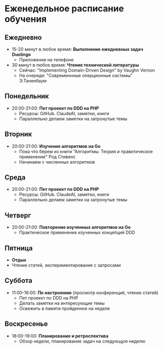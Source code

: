
# Еженедельное расписание обучения

## Ежедневно
- 15-20 минут в любое время: **Выполнение ежедневных задач Duolingo**
  - Приложение на телефоне
- 30 минут в любое время: **Чтение технической литературы**
	- Сейчас: "Implementing Domain-Driven Design" by Vaughn Vernon
	- На очереди: "Современнные оперционные системы" Э.Таненбаум

## Понедельник
- 20:00-21:00: **Пет проеккт по DDD на PHP**
  - Ресурсы: GitHub. ClaudeAI, заметки, книги
  - Параллельно делаем заметки на затронутые темы

## Вторник
- 20:00-21:00: **Изучение алгоритмов на Go**
  - Пока что берем из книги "Алгоритмы. Теория и правктическое применение" Род Стивенс
  - Начинаем с численных алгоритмов

## Среда
- 20:00-21:00: **Пет проеккт по DDD на PHP**
  - Ресурсы: GitHub. ClaudeAI, заметки, книги
  - Параллельно делаем заметки на затронутые темы

## Четверг
- 20:00-21:00: **Повторение изученных алгоритмов на Go**
  - Практическое применение изученных концепций DDD

## Пятница
-  **Отдых**
  - Чтение статей, экспериментирование с запросами

## Суббота
- 11:00-16:00: **По настроению** (просмотр конференций, чтение статей)
  - Пет проеккт по DDD на PHP
  - Делать заметки на интересующие темы
  - Освежить в памяти пройденное на неделе

## Воскресенье
- 18:00-19:00: **Планирование и ретроспектива**
  - Обзор недели, планирование задач на следующую неделю

